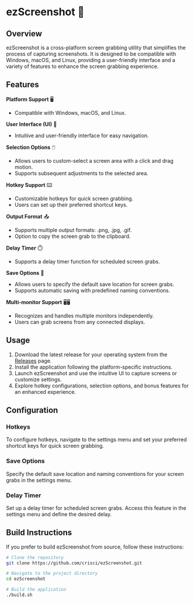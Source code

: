 # ezScreenshot 📸

## Overview

ezScreenshot is a cross-platform screen grabbing utility that simplifies the process of capturing screenshots. It is designed to be compatible with Windows, macOS, and Linux, providing a user-friendly interface and a variety of features to enhance the screen grabbing experience.

## Features

**Platform Support** 🖥️
- Compatible with Windows, macOS, and Linux.

**User Interface (UI)** 🎨
- Intuitive and user-friendly interface for easy navigation.

**Selection Options** 🖱️
- Allows users to custom-select a screen area with a click and drag motion.
- Supports subsequent adjustments to the selected area.

**Hotkey Support** ⌨️
- Customizable hotkeys for quick screen grabbing.
- Users can set up their preferred shortcut keys.

**Output Format** 📤
- Supports multiple output formats: .png, .jpg, .gif.
- Option to copy the screen grab to the clipboard.

**Delay Timer** ⏱️
- Supports a delay timer function for scheduled screen grabs.

**Save Options** 💾
- Allows users to specify the default save location for screen grabs.
- Supports automatic saving with predefined naming conventions.

**Multi-monitor Support** 🖥️🖥️
- Recognizes and handles multiple monitors independently.
- Users can grab screens from any connected displays.

## Usage

1. Download the latest release for your operating system from the [Releases](https://github.com/crisci/ezScreenshot/releases) page.
2. Install the application following the platform-specific instructions.
3. Launch ezScreenshot and use the intuitive UI to capture screens or customize settings.
4. Explore hotkey configurations, selection options, and bonus features for an enhanced experience.

## Configuration

### Hotkeys

To configure hotkeys, navigate to the settings menu and set your preferred shortcut keys for quick screen grabbing.

### Save Options

Specify the default save location and naming conventions for your screen grabs in the settings menu.

### Delay Timer

Set up a delay timer for scheduled screen grabs. Access this feature in the settings menu and define the desired delay.

## Build Instructions

If you prefer to build ezScreenshot from source, follow these instructions:

```bash
# Clone the repository
git clone https://github.com/crisci/ezScreenshot.git

# Navigate to the project directory
cd ezScreenshot

# Build the application
./build.sh
